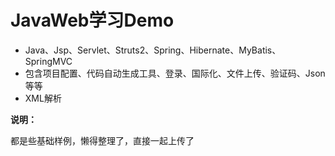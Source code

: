 # JavaWeb学习Demo

- Java、Jsp、Servlet、Struts2、Spring、Hibernate、MyBatis、SpringMVC
- 包含项目配置、代码自动生成工具、登录、国际化、文件上传、验证码、Json等等
- XML解析


**说明：**

都是些基础样例，懒得整理了，直接一起上传了

